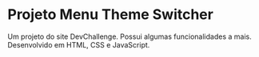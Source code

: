 # Projeto Menu Theme Switcher
Um projeto do site DevChallenge.
Possui algumas funcionalidades a mais.
Desenvolvido em HTML, CSS e JavaScript.